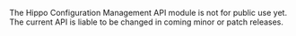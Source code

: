 The Hippo Configuration Management API module is not for public use yet.
The current API is liable to be changed in coming minor or patch releases.